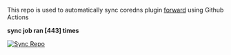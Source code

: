 This repo is used to automatically sync coredns plugin [forward](https://github.com/QZLin/forward) using Github Actions

**sync job ran [443] times**

[![Sync Repo](https://github.com/QZLin/coredns-extract/actions/workflows/sync.yaml/badge.svg)](https://github.com/QZLin/coredns-extract/actions/workflows/sync.yaml)
